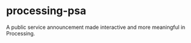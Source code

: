 # processing-psa
A public service announcement made interactive and more meaningful in Processing. 

